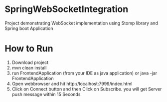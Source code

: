 # SpringWebSocketIntegration
Project demonstrating WebSocket implementation using Stomp library and Spring boot Application



# How to Run 
1. Download project 
2. mvn clean install
3. run FrontendApplication (from your IDE as java application) or java -jar FrontendApplication
4. Open webbrowser and hit  http://localhost:7999/index.html 
5. Click on Connect button and then Click on Subscribe. you will get Server push message within 15 Seconds
